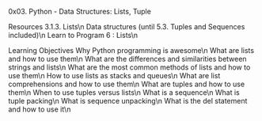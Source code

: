 0x03. Python - Data Structures: Lists, Tuple

Resources
3.1.3. Lists\n
Data structures (until 5.3. Tuples and Sequences included)\n
Learn to Program 6 : Lists\n

Learning Objectives
Why Python programming is awesome\n
What are lists and how to use them\n
What are the differences and similarities between strings and lists\n
What are the most common methods of lists and how to use them\n
How to use lists as stacks and queues\n
What are list comprehensions and how to use them\n
What are tuples and how to use them\n
When to use tuples versus lists\n
What is a sequence\n
What is tuple packing\n
What is sequence unpacking\n
What is the del statement and how to use it\n



